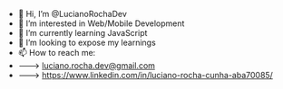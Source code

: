 - 👋 Hi, I’m @LucianoRochaDev
- 👀 I’m interested in Web/Mobile Development
- 🌱 I’m currently learning JavaScript
- 💞️ I’m looking to expose my learnings
- 📫 How to reach me:<br/>
- ---> luciano.rocha.dev@gmail.com
- ---> https://www.linkedin.com/in/luciano-rocha-cunha-aba70085/

<!---
LucianoRochaDev/LucianoRochaDev is a ✨ special ✨ repository because its `README.md` (this file) appears on your GitHub profile.
You can click the Preview link to take a look at your changes.
--->
